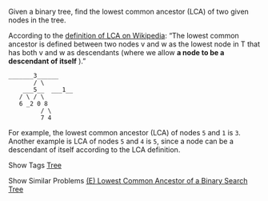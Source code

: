 Given a binary tree, find the lowest common ancestor (LCA) of two given nodes in the tree.

According to the [definition of LCA on Wikipedia](https://en.wikipedia.org/wiki/Lowest_common_ancestor): “The lowest common ancestor is defined between two nodes v and w as the lowest node in T that has both v and w as descendants (where we allow **a node to be a descendant of itself** ).”

    _______3______
           / \
        ___5__  ___1__
       / \ / \
       6 _2 0 8
             / \
             7 4

For example, the lowest common ancestor (LCA) of nodes `5` and `1` is `3`. Another example is LCA of nodes `5` and `4` is `5`, since a node can be a descendant of itself according to the LCA definition.

Show Tags
 [Tree](/tag/tree/)

Show Similar Problems
 [(E) Lowest Common Ancestor of a Binary Search Tree](/problems/lowest-common-ancestor-of-a-binary-search-tree/)

